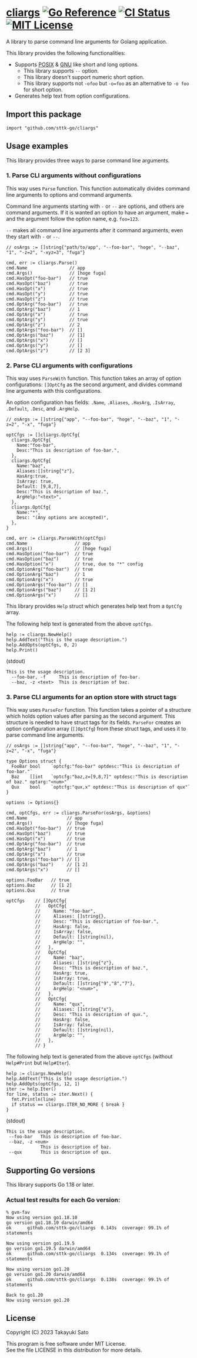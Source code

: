 # [cliargs][repo-url] [![Go Reference][pkg-dev-img]][pkg-dev-url] [![CI Status][ci-img]][ci-url] [![MIT License][mit-img]][mit-url]

A library to parse command line arguments for Golang application.

This library provides the following functionalities:

- Supports [POSIX][posix-args] & [GNU][gnu-args] like short and long options.
    - This library supports `--` option.
    - This library doesn't support numeric short option.
    - This library supports not `-ofoo` but `-o=foo` as an alternative to `-o foo` for short option.
- Generates help text from option configurations.


## Import this package

```
import "github.com/sttk-go/cliargs"
```


## Usage examples

This library provides three ways to parse command line arguments.

### 1. Parse CLI arguments without configurations

This way uses `Parse` function.
This function automatically divides command line arguments to options and command arguments.

Command line arguments starting with `-` or `--` are options, and others are command arguments.
If it is wanted an option to have an argument, make `=` and the argument follow the option name, e.g. `foo=123`.

`--` makes all command line arguments after it command arguments, even they start with `-` or `--`.

```
// osArgs := []string{"path/to/app", "--foo-bar", "hoge", "--baz", "1", "-z=2", "-xyz=3", "fuga"}

cmd, err := cliargs.Parse()
cmd.Name                // app
cmd.Args()              // [hoge fuga]
cmd.HasOpt("foo-bar")   // true
cmd.HasOpt("baz")       // true
cmd.HasOpt("x")         // true
cmd.HasOpt("y")         // true
cmd.HasOpt("z")         // true
cmd.OptArg("foo-bar")   // true
cmd.OptArg("baz")       // 1
cmd.OptArg("x")         // true
cmd.OptArg("y")         // true
cmd.OptArg("z")         // 2
cmd.OptArgs("foo-bar")  // []
cmd.OptArgs("baz")      // [1]
cmd.OptArgs("x")        // []
cmd.OptArgs("y")        // []
cmd.OptArgs("z")        // [2 3]
```

### 2. Parse CLI arguments with configurations

This way uses `ParseWith` function.
This function takes an array of option configurations: `[]OptCfg` as the second argument, and divides command line arguments with this configurations.

An option configuration has fields: `.Name`, `.Aliases`, `.HasArg`, `.IsArray`, `.Default`, `.Desc`, and `.ArgHelp`.

```
// osArgs := []string{"app", "--foo-bar", "hoge", "--baz", "1", "-z=2", "-x", "fuga"}

optCfgs := []cliargs.OptCfg{
  cliargs.OptCfg{
    Name:"foo-bar",
    Desc:"This is description of foo-bar.",
  },
  cliargs.OptCfg{
    Name:"baz",
    Aliases:[]string{"z"},
    HasArg:true,
    IsArray: true,
    Default: [9,8,7],
    Desc:"This is description of baz.",
    ArgHelp:"<text>",
  },
  cliargs.OptCfg{
    Name:"*",
    Desc: "(Any options are accepted)",
  },
}

cmd, err := cliargs.ParseWith(optCfgs)
cmd.Name                  // app
cmd.Args()                // [hoge fuga]
cmd.HasOption("foo-bar")  // true
cmd.HasOption("baz")      // true
cmd.HasOption("x")        // true, due to "*" config
cmd.OptionArg("foo-bar")  // true
cmd.OptionArg("baz")      // 1
cmd.OptionArg("x")        // true
cmd.OptionArgs("foo-bar") // []
cmd.OptionArgs("baz")     // [1 2]
cmd.OptionArgs("x")       // []
```

This library provides `Help` struct which generates help text from a `OptCfg` array.

The following help text is generated from the above `optCfgs`.

```
help := cliargs.NewHelp()
help.AddText("This is the usage description.")
help.AddOpts(optCfgs, 0, 2)
help.Print()
```

(stdout)
```
This is the usage description.
  --foo-bar, -f     This is description of foo-bar.
  --baz, -z <text>  This is description of baz.
```


### 3. Parse CLI arguments for an option store with struct tags

This way uses `ParseFor` function.
This function takes a pointer of a structure which holds option values after parsing as the second argument.
This structure is needed to have struct tags for its fields.
`ParseFor` creates an option configuration array (`[]OptCfg`) from these struct tags, and uses it to parse command line arguments.

```
// osArgs := []string{"app", "--foo-bar", "hoge", "--baz", "1", "-z=2", "-x", "fuga"}

type Options struct {
  FooBar bool    `optcfg:"foo-bar" optdesc:"This is description of foo-bar."`
  Baz    []int   `optcfg:"baz,z=[9,8,7]" optdesc:"This is description of baz." optarg:"<num>"`
  Qux    bool    `optcfg:"qux,x" optdesc:"This is description of qux"`
}

options := Options{}

cmd, optCfgs, err := cliargs.ParseFor(osArgs, &options)
cmd.Name               // app
cmd.Args()             // [hoge fuga]
cmd.HasOpt("foo-bar")  // true
cmd.HasOpt("baz")      // true
cmd.HasOpt("x")        // true
cmd.OptArg("foo-bar")  // true
cmd.OptArg("baz")      // 1
cmd.OptArg("x")        // true
cmd.OptArgs("foo-bar") // []
cmd.OptArgs("baz")     // [1 2]
cmd.OptArgs("x")       // []

options.FooBar   // true
options.Baz      // [1 2]
options.Qux      // true

optCfgs    // []OptCfg{
           //   OptCfg{
           //     Name: "foo-bar",
           //     Aliases: []string{},
           //     Desc: "This is description of foo-bar.",
           //     HasArg: false,
           //     IsArray: false,
           //     Default: []string(nil),
           //     ArgHelp: "",
           //   },
           //   OptCfg{
           //     Name: "baz",
           //     Aliases: []string{"z"},
           //     Desc: "This is description of baz.",
           //     HasArg: true,
           //     IsArray: true,
           //     Default: []string{"9","8","7"},
           //     ArgHelp: "<num>",
           //   },
           //   OptCfg{
           //     Name: "qux",
           //     Aliases: []string{"x"},
           //     Desc: "This is description of qux.",
           //     HasArg: false,
           //     IsArray: false,
           //     Default: []string(nil),
           //     ArgHelp: "",
           //   },
           // }
```

The following help text is generated from the above `optCfgs` (without `Help#Print` but `Help#Iter`).

```
help := cliargs.NewHelp()
help.AddText("This is the usage description.")
help.AddOpts(optCfgs, 12, 1)
iter := help.Iter()
for line, status := iter.Next() {
  fmt.Println(line)
  if status == cliargs.ITER_NO_MORE { break }
}
```

(stdout)
```
This is the usage description.
 --foo-bar   This is description of foo-bar.
 --baz, -z <num>
             This is description of baz.
 --qux       This is description of qux.
```

## Supporting Go versions

This library supports Go 1.18 or later.

### Actual test results for each Go version:

```
% gvm-fav
Now using version go1.18.10
go version go1.18.10 darwin/amd64
ok  	github.com/sttk-go/cliargs	0.143s	coverage: 99.1% of statements

Now using version go1.19.5
go version go1.19.5 darwin/amd64
ok  	github.com/sttk-go/cliargs	0.134s	coverage: 99.1% of statements

Now using version go1.20
go version go1.20 darwin/amd64
ok  	github.com/sttk-go/cliargs	0.138s	coverage: 99.1% of statements

Back to go1.20
Now using version go1.20
```

## License

Copyright (C) 2023 Takayuki Sato

This program is free software under MIT License.<br>
See the file LICENSE in this distribution for more details.


[repo-url]: https://github.com/sttk-go/cliargs
[pkg-dev-img]: https://pkg.go.dev/badge/github.com/sttk-go/cliargs.svg
[pkg-dev-url]: https://pkg.go.dev/github.com/sttk-go/cliargs
[ci-img]: https://github.com/sttk-go/cliargs/actions/workflows/go.yml/badge.svg?branch=main
[ci-url]: https://github.com/sttk-go/cliargs/actions
[mit-img]: https://img.shields.io/badge/license-MIT-green.svg
[mit-url]: https://opensource.org/licenses/MIT

[posix-args]: https://www.gnu.org/software/libc/manual/html_node/Argument-Syntax.html#Argument-Syntax
[gnu-args]: https://www.gnu.org/prep/standards/html_node/Command_002dLine-Interfaces.html
